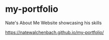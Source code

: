 # my-portfolio

Nate's About Me Website showcasing his skills

https://natewalchenbach.github.io/my-portfolio/
